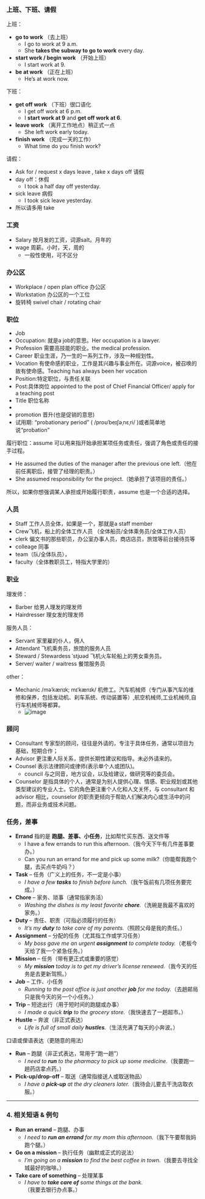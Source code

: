 ### 上班、下班、请假

上班：
- **go to work** （去上班）
  - I go to work at 9 a.m.
  - She **takes the subway to go to work** every day.
- **start work / begin work** （开始上班）
  - I start work at 9.
- **be at work** （正在上班）
  - He’s at work now.

下班：
- **get off work** （下班）很口语化
  - I get off work at 6 p.m.
  - I **start work at 9** and **get off work at 6**.
- **leave work** （离开工作地点）稍正式一点
  - She left work early today.
- **finish work** （完成一天的工作）
  - What time do you finish work?

请假：
- Ask for / request x days leave , take x days off 请假
- day off：休假
  - I took a half day off yesterday.
- sick leave 病假
  - I took sick leave yesterday.
- 所以请多用 take

### 工资
- Salary 按月发的工资，词源salt。月年的
- wage 周薪。小时，天，周的
  - 一般性使用，可不区分

### 办公区
- Workplace / open plan office 办公区
- Workstation 办公区的一个工位
- 旋转椅 swivel chair / rotating chair

### 职位
- Job
- Occupation: 就是a job的意思。Her occupation is a lawyer.
- Profession 需要高技能的职业。the medical profession.
- Career 职业生涯，乃一生的一系列工作，涉及一种规划性。
- Vocation 有使命感的职业，工作是其兴趣与事业所在。词源voice，被召唤的故有使命感。Teaching has always been her vocation
- Position:特定职位，与责任关联
- Post:具体岗位 appointed to the post of Chief Financial Officer/ apply for a teaching post
- Title 职位名称
- 
- promotion 晋升(也是促销的意思)
- 试用期: “probationary period” ( /proʊˈbeɪʃəˌnɛˌri/ )或者简单地说“probation”

履行职位：assume 可以用来指开始承担某项任务或责任，强调了角色或责任的接手过程。
  - He assumed the duties of the manager after the previous one left.（他在前任离职后，接管了经理的职责。）
  - She assumed responsibility for the project.（她承担了该项目的责任。）

所以，如果你想强调某人承担或开始履行职责，assume 也是一个合适的选择。
### 人员
- Staff 工作人员全体，如果是一个，那就是a staff member
- Crew飞机，船上的全体工作人员 （全体船员/全体乘务员/全体工作人员）
- clerk 偏文书的那些职员，办公室办事人员，商店店员，旅馆等前台接待员等
- colleage 同事
- team（队/全体队员），
- faculty（全体教职员工，特指大学里的）

### 职业
理发师：
- Barber 给男人理发的理发师
- Hairdresser 理女发的理发师

服务人员：
- Servant 家里雇的仆人，佣人
- Attendant 飞机乘务员，旅馆的服务人员
- Steward / Stewardess ˈstjʊəd 飞机火车轮船上的男女乘务员。
- Server/ waiter / waitress 餐馆服务员

other：
- Mechanic /məˈkænɪk; mɪˈkænɪk/ 机修工。汽车机械师（专门从事汽车的维修和保养，包括发动机、刹车系统、传动装置等）,航空机械师,工业机械师,自行车机械师等都算。
  - ![image](https://github.com/user-attachments/assets/9b4082ed-f736-4271-88b7-b085475bcd3a)

### 顾问
- Consultant 专家型的顾问，往往是外请的，专注于具体任务，通常以项目为基础，短期合作；
- Advisor 更注重人际关系，提供长期性建议和指导。未必外请来的。
- Counsel 表示法律顾问或律师(表示单个人或团队)。
  - council 与之同音，地方议会，以及给建议，做研究等的委员会。
- Counselor 是指具体的个人，通常是为别人提供心理、情感、职业规划或其他类型建议的专业人士。它的角色更注重个人化和人文关怀，与 consultant 和 advisor 相比，counselor 的职责更倾向于帮助人们解决内心或生活中的问题，而非业务或技术问题。

### 任务，差事
- **Errand** 指的是 **跑腿、差事、小任务**，比如帮忙买东西、送文件等
  - I have a few errands to run this afternoon.（我今天下午有几件差事要办。）
  - Can you run an errand for me and pick up some milk?（你能帮我跑个腿，去买点牛奶吗？）
- **Task** – 任务（广义上的任务，不一定是小事）  
  - *I have a few **tasks** to finish before lunch.*（我午饭前有几项任务要完成。）  
- **Chore** – 家务、琐事（通常指家务活）  
  - *Washing the dishes is my least favorite **chore**.*（洗碗是我最不喜欢的家务。）  
- **Duty** – 责任、职责（可指必须履行的任务）  
  - *It’s my **duty** to take care of my parents.*（照顾父母是我的责任。）  
- **Assignment** – 分配的任务（尤其指工作或学习任务）  
  - *My boss gave me an urgent **assignment** to complete today.*（老板今天给了我一个紧急任务。）  
- **Mission** – 任务（带有更正式或重要的感觉）  
  - *My **mission** today is to get my driver’s license renewed.*（我今天的任务是去更新驾照。）  
- **Job** – 工作、小任务  
  - *Running to the post office is just another **job** for me today.*（去趟邮局只是我今天的另一个小任务。）  
- **Trip** – 短途出行（用于短时间的跑腿或办事）  
  - *I made a quick **trip** to the grocery store.*（我快速去了一趟超市。）  
- **Hustle** – 奔波（非正式表达）  
  - *Life is full of small daily **hustles**.*（生活充满了每天的小奔波。）  

口语或俚语表达（更随意的用法）
- **Run** – 跑腿（非正式表达，常用于“跑一趟”）  
  - *I need to **run** to the pharmacy to pick up some medicine.*（我要跑一趟药店拿点药。）  
- **Pick-up/drop-off** – 取送（通常指接送人或取送物品）  
  - *I have a **pick-up** at the dry cleaners later.*（我待会儿要去干洗店取衣服。）  

---

### **4. 相关短语 & 例句**  
- **Run an errand** – 跑腿、办事  
  - *I need to **run an errand** for my mom this afternoon.*（我下午要帮我妈跑个腿。）  
- **Go on a mission** – 执行任务（幽默或正式的说法）  
  - *I’m going on a **mission** to find the best coffee in town.*（我要去寻找全城最好的咖啡。）  
- **Take care of something** – 处理某事  
  - *I have to **take care of** some things at the bank.*（我要去银行办点事。）  

